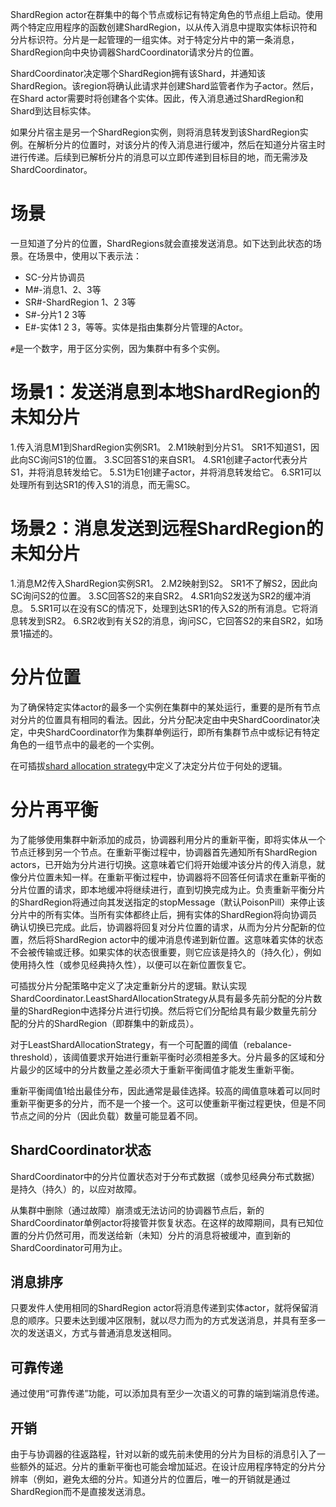 ShardRegion actor在群集中的每个节点或标记有特定角色的节点组上启动。使用两个特定应用程序的函数创建ShardRegion，以从传入消息中提取实体标识符和分片标识符。分片是一起管理的一组实体。对于特定分片中的第一条消息，ShardRegion向中央协调器ShardCoordinator请求分片的位置。

ShardCoordinator决定哪个ShardRegion拥有该Shard，并通知该ShardRegion。该region将确认此请求并创建Shard监管者作为子actor。然后，在Shard actor需要时将创建各个实体。因此，传入消息通过ShardRegion和Shard到达目标实体。

如果分片宿主是另一个ShardRegion实例，则将消息转发到该ShardRegion实例。在解析分片的位置时，对该分片的传入消息进行缓冲，然后在知道分片宿主时进行传递。后续到已解析分片的消息可以立即传递到目标目的地，而无需涉及ShardCoordinator。

# 场景
一旦知道了分片的位置，ShardRegions就会直接发送消息。如下达到此状态的场景。在场景中，使用以下表示法：

- SC-分片协调员
- M#-消息1、2、3等
- SR#-ShardRegion 1、2 3等
- S#-分片1 2 3等
- E#-实体1 2 3，等等。实体是指由集群分片管理的Actor。

`#`是一个数字，用于区分实例，因为集群中有多个实例。

# 场景1：发送消息到本地ShardRegion的未知分片
1.传入消息M1到ShardRegion实例SR1。
2.M1映射到分片S1。 SR1不知道S1，因此向SC询问S1的位置。
3.SC回答S1的来自SR1。
4.SR1创建子actor代表分片S1，并将消息转发给它。
5.S1为E1创建子actor，并将消息转发给它。
6.SR1可以处理所有到达SR1的传入S1的消息，而无需SC。

# 场景2：消息发送到远程ShardRegion的未知分片
1.消息M2传入ShardRegion实例SR1。
2.M2映射到S2。 SR1不了解S2，因此向SC询问S2的位置。
3.SC回答S2的来自SR2。
4.SR1向S2发送为SR2的缓冲消息。
5.SR1可以在没有SC的情况下，处理到达SR1的传入S2的所有消息。它将消息转发到SR2。
6.SR2收到有关S2的消息，询问SC，它回答S2的来自SR2，如场景1描述的。

# 分片位置
为了确保特定实体actor的最多一个实例在集群中的某处运行，重要的是所有节点对分片的位置具有相同的看法。因此，分片分配决定由中央ShardCoordinator决定，中央ShardCoordinator作为集群单例运行，即所有集群节点中或标记有特定角色的一组节点中的最老的一个实例。

在可插拔[shard allocation strategy](https://doc.akka.io/docs/akka/current/typed/cluster-sharding.html#shard-allocation)中定义了决定分片位于何处的逻辑。

# 分片再平衡
为了能够使用集群中新添加的成员，协调器利用分片的重新平衡，即将实体从一个节点迁移到另一个节点。在重新平衡过程中，协调器首先通知所有ShardRegion actors，已开始为分片进行切换。这意味着它们将开始缓冲该分片的传入消息，就像分片位置未知一样。在重新平衡过程中，协调器将不回答任何请求在重新平衡的分片位置的请求，即本地缓冲将继续进行，直到切换完成为止。负责重新平衡分片的ShardRegion将通过向其发送指定的stopMessage（默认PoisonPill）来停止该分片中的所有实体。当所有实体都终止后，拥有实体的ShardRegion将向协调员确认切换已完成。此后，协调器将回复对分片位置的请求，从而为分片分配新的位置，然后将ShardRegion actor中的缓冲消息传递到新位置。这意味着实体的状态不会被传输或迁移。如果实体的状态很重要，则它应该是持久的（持久化），例如使用持久性（或参见经典持久性），以便可以在新位置恢复它。

可插拔分片分配策略中定义了决定重新分片的逻辑。默认实现ShardCoordinator.LeastShardAllocationStrategy从具有最多先前分配的分片数量的ShardRegion中选择分片进行切换。然后将它们分配给具有最少数量先前分配的分片的ShardRegion（即群集中的新成员）。

对于LeastShardAllocationStrategy，有一个可配置的阈值（rebalance-threshold），该阈值要求开始进行重新平衡时必须相差多大。分片最多的区域和分片最少的区域中的分片数量之差必须大于重新平衡阈值才能发生重新平衡。

重新平衡阈值1给出最佳分布，因此通常是最佳选择。较高的阈值意味着可以同时重新平衡更多的分片，而不是一个接一个。这可以使重新平衡过程更快，但是不同节点之间的分片（因此负载）数量可能显着不同。

## ShardCoordinator状态
ShardCoordinator中的分片位置状态对于分布式数据（或参见经典分布式数据）是持久（持久）的，以应对故障。

从集群中删除（通过故障）崩溃或无法访问的协调器节点后，新的ShardCoordinator单例actor将接管并恢复状态。在这样的故障期间，具有已知位置的分片仍然可用，而发送给新（未知）分片的消息将被缓冲，直到新的ShardCoordinator可用为止。

## 消息排序
只要发件人使用相同的ShardRegion actor将消息传递到实体actor，就将保留消息的顺序。只要未达到缓冲区限制，就以尽力而为的方式发送消息，并具有至多一次的发送语义，方式与普通消息发送相同。

## 可靠传递
通过使用“可靠传递”功能，可以添加具有至少一次语义的可靠的端到端消息传递。

## 开销
由于与协调器的往返路程，针对以新的或先前未使用的分片为目标的消息引入了一些额外的延迟。分片的重新平衡也可能会增加延迟。在设计应用程序特定的分片分辨率（例如，避免太细的分片。知道分片的位置后，唯一的开销就是通过ShardRegion而不是直接发送消息。